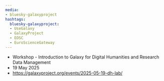 ```yaml
---
media:
- bluesky-galaxyproject
hashtags:
  bluesky-galaxyproject:
  - UseGalaxy
  - GalaxyProject
  - EOSC
  - EuroScienceGateway
---
```

- Workshop - Introduction to Galaxy for Digital Humanities and Research Data Management
- 19 May 2025
- https://galaxyproject.org/events/2025-05-19-dh-lab/